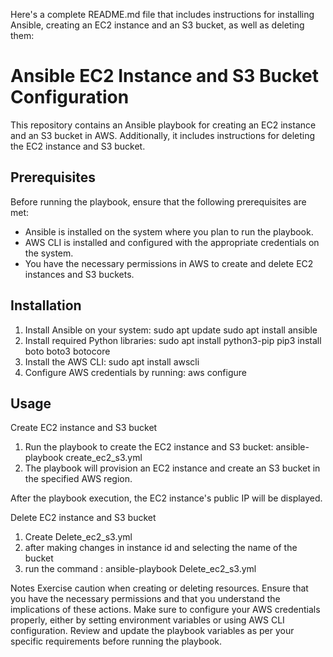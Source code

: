 Here's a complete README.md file that includes instructions for installing Ansible, creating an EC2 instance and an S3 bucket, as well as deleting them:
# Ansible EC2 Instance and S3 Bucket Configuration

This repository contains an Ansible playbook for creating an EC2 instance and an S3 bucket in AWS. Additionally, it includes instructions for deleting the EC2 instance and S3 bucket.

## Prerequisites

Before running the playbook, ensure that the following prerequisites are met:

- Ansible is installed on the system where you plan to run the playbook.
- AWS CLI is installed and configured with the appropriate credentials on the system.
- You have the necessary permissions in AWS to create and delete EC2 instances and S3 buckets.

## Installation

1. Install Ansible on your system:
   sudo apt update
   sudo apt install ansible
2. Install required Python libraries:
   sudo apt install python3-pip
   pip3 install boto boto3 botocore
3. Install the AWS CLI:
   sudo apt install awscli
4. Configure AWS credentials by running:
   aws configure

## Usage
Create EC2 instance and S3 bucket
1. Run the playbook to create the EC2 instance and S3 bucket:
    ansible-playbook create_ec2_s3.yml
2. The playbook will provision an EC2 instance and create an S3 bucket in the specified AWS region.

After the playbook execution, the EC2 instance's public IP will be displayed.

Delete EC2 instance and S3 bucket
1. Create Delete_ec2_s3.yml
2. after making changes in instance id and selecting the name of the bucket
3. run the command : ansible-playbook Delete_ec2_s3.yml

Notes
Exercise caution when creating or deleting resources. Ensure that you have the necessary permissions and that you understand the implications of these actions.
Make sure to configure your AWS credentials properly, either by setting environment variables or using AWS CLI configuration.
Review and update the playbook variables as per your specific requirements before running the playbook.





